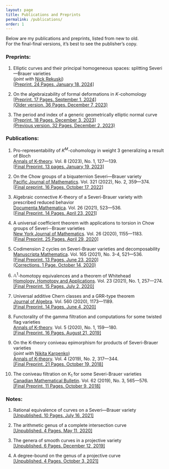 ```yaml
---
layout: page
title: Publications and Preprints
permalink: /publications/
order: 1
---
```


Below are my publications and preprints, listed from new to old.  
For the final-final versions, it’s best to see the publisher’s copy.

### **Preprints:**

1. Elliptic curves and their principal homogeneous spaces: splitting Severi—Brauer varieties  
(*joint with* [Nick Rekuski](https://pcwww.liv.ac.uk/~rekuski/))  
[[Preprint. 24 Pages. January 18, 2024]](/files/papers/E_Torsors_in_Severi_Brauer_Varieties.pdf)

2. On the algebraizability of formal deformations in $K$-cohomology  
[[Preprint. 17 Pages. September 1, 2024]](/files/papers/representable_short.pdf)  
[(Older version. 36 Pages. December 7, 2023)](/files/papers/representable.pdf)

3. The period and index of a generic geometrically elliptic normal curve  
[[Preprint. 18 Pages. December 3, 2023]](/files/papers/gengeom.pdf)  
[(Previous version. 32 Pages. December 2, 2023)](/files/papers/dhilb2.pdf)

### **Publications:**

1. Pro-representability of $K^M$-cohomology in weight 3 generalizing a result of Bloch  
<ins>Annals of K-theory</ins>. Vol. 8 (2023), No. 1, 127—139.  
[[Final Preprint. 13 pages. January 19, 2023]](/files/papers/milnor_rev.pdf)  

2. On the Chow groups of a biquaternion Severi—Brauer variety  
<ins>Pacific Journal of Mathematics</ins>. Vol. 321 (2022), No. 2, 359—374.  
[[Final preprint. 16 Pages. October 17, 2022]](/files/papers/biquaternion.pdf)

3. Algebraic connective $K$-theory of a Severi-Brauer variety with prescribed reduced behavior  
<ins>Documenta Mathematica</ins>. Vol. 26 (2021), 523—536.  
[[Final Preprint. 14 Pages. April 23, 2021]](/files/papers/revconnectivek2.pdf)

4. A universal coefficient theorem with applications to torsion in Chow groups of Severi--Brauer varieties  
<ins>New York Journal of Mathematics</ins>. Vol. 26 (2020), 1155—1183.  
[[Final Preprint. 25 Pages. April 29, 2020]](/files/papers/tauR.pdf)  

5. Codimension 2 cycles on Severi-Brauer varieties and decomposability  
<ins>Manuscripta Mathematica</ins>. Vol. 165 (2021), No. 3-4, 521—536.  
[[Final Preprint. 13 Pages. June 23, 2020]](/files/papers/revcodimension2.pdf)  
[(Corrections. 1 Page. October 14, 2020)](/files/papers/corrections_cd2.pdf)  

6. $\mathbb{A}^1$-homotopy equivalences and a theorem of Whitehead  
<ins>Homology, Homotopy and Applications</ins>. Vol. 23 (2021), No. 1, 257—274.  
[[Final Preprint. 15 Pages. July 2, 2020]](/files/papers/revwhiteheadthm.pdf)  

7. Universal additive Chern classes and a GRR-type theorem  
<ins>Journal of Algebra</ins>. Vol. 560 (2020), 1173—1189.  
[[Final Preprint. 14 Pages. June 4, 2020]](/files/papers/revBthy2.pdf)  

8. Functorality of the gamma filtration and computations for some twisted flag varieties  
<ins>Annals of K-theory</ins>. Vol. 5 (2020), No. 1, 159—180.  
[[Final Preprint. 16 Pages. August 21, 2019]](/files/papers/revfiltrations.pdf)  

9. On the K-theory coniveau epimorphism for products of Severi-Brauer varieties  
(*joint with* [Nikita Karpenko](https://sites.ualberta.ca/~karpenko/))  
<ins>Annals of K-theory</ins>. Vol. 4 (2019), No. 2, 317—344.  
[[Final Preprint. 21 Pages. October 19, 2018]](/files/papers/revChern%20subring.pdf)  

10. The coniveau filtration on $\mathrm{K}_1$ for some Severi-Brauer varieties  
<ins>Canadian Mathematical Bulletin</ins>. Vol. 62 (2019), No. 3, 565—576.  
[[Final Preprint. 11 Pages. October 9, 2018]](/files/papers/revChowindexp2.pdf)  

### **Notes:**
1. Rational equivalence of curves on a Severi—Brauer variety  
[[Unpublished. 10 Pages. July 16, 2021]](/files/papers/Suslin2.pdf)  

2. The arithmetic genus of a complete intersection curve  
[[Unpublished. 4 Pages. May 11, 2020]](/files/papers/arigen.pdf)  

3. The genera of smooth curves in a projective variety  
[[Unpublished. 6 Pages. December 12, 2019]](/files/papers/possiblegenera.pdf)  

4. A degree-bound on the genus of a projective curve  
[[Unpublished. 4 Pages. October 3, 2021]](/files/papers/deggen2.pdf)  



